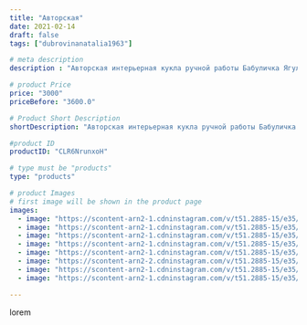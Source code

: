 ```yaml
---
title: "Авторская"
date: 2021-02-14
draft: false
tags: ["dubrovinanatalia1963"]

# meta description
description : "Авторская интерьерная кукла ручной работы Бабуличка Ягуличка.Высота куклы53 см,выполнена в скульптурно//- текстильной технике,ищет свой новый дом."

# product Price
price: "3000"
priceBefore: "3600.0"

# Product Short Description
shortDescription: "Авторская интерьерная кукла ручной работы Бабуличка Ягуличка.Высота куклы53 см,выполнена в скульптурно//- текстильной технике,ищет свой новый дом."

#product ID
productID: "CLR6NrunxoH"

# type must be "products"
type: "products"

# product Images
# first image will be shown in the product page
images:
  - image: "https://scontent-arn2-1.cdninstagram.com/v/t51.2885-15/e35/149244591_113288320751150_3562942542643452814_n.jpg?_nc_ht=scontent-arn2-1.cdninstagram.com&_nc_cat=102&_nc_ohc=vX-1ukWGtlsAX9czEwV&se=7&tp=1&oh=e14c1924826431fcd32f15a153ab8dd9&oe=605EE385&ig_cache_key=MjUwOTA0MjQ5MTE0NjAwMzc0MQ%3D%3D.2"
  - image: "https://scontent-arn2-1.cdninstagram.com/v/t51.2885-15/e35/150427662_115877057075095_6989621957796803220_n.jpg?_nc_ht=scontent-arn2-1.cdninstagram.com&_nc_cat=107&_nc_ohc=z6aaPAeYwZ0AX-GFar9&se=7&tp=1&oh=99f36ea5db5d5b98418caf0fa89bd78b&oe=605DB161&ig_cache_key=MjUwOTA0MjQ5MTI4ODYxNzM0Mw%3D%3D.2"
  - image: "https://scontent-arn2-1.cdninstagram.com/v/t51.2885-15/e35/149868872_227602982385853_6732794015525136385_n.jpg?_nc_ht=scontent-arn2-1.cdninstagram.com&_nc_cat=101&_nc_ohc=AEXJeNk4_oUAX-1A-yv&se=7&tp=1&oh=ecf52125f1925ec87e63853f99400d43&oe=605E51DF&ig_cache_key=MjUwOTA0MjQ5MTI0NjYzODI1NA%3D%3D.2"
  - image: "https://scontent-arn2-1.cdninstagram.com/v/t51.2885-15/e35/151056620_466835901018450_6249518183595288701_n.jpg?_nc_ht=scontent-arn2-1.cdninstagram.com&_nc_cat=106&_nc_ohc=5SrXSgnNdoYAX9QBMUJ&se=7&tp=1&oh=c88ea55db8e9920f892ad3eae19455f0&oe=6060B381&ig_cache_key=MjUwOTA0MjQ5MTEyOTI5MzY5NA%3D%3D.2"
  - image: "https://scontent-arn2-1.cdninstagram.com/v/t51.2885-15/e35/149442542_1350666448602703_4738232254518924591_n.jpg?_nc_ht=scontent-arn2-1.cdninstagram.com&_nc_cat=107&_nc_ohc=MyKrxo8pVe0AX8TMB4o&se=7&tp=1&oh=7afe0a63de79bd193dfa9f0ae8239e6e&oe=605DC6F9&ig_cache_key=MjUwOTA0MjQ5MTE2Mjg4MTMzOA%3D%3D.2"
  - image: "https://scontent-arn2-2.cdninstagram.com/v/t51.2885-15/e35/149274607_825306888051516_7359942187947331607_n.jpg?_nc_ht=scontent-arn2-2.cdninstagram.com&_nc_cat=100&_nc_ohc=oRnpUf8l9K4AX_FzhNM&se=7&tp=1&oh=73617e439c51f59c485044435ea8fd6c&oe=605F6E68&ig_cache_key=MjUwOTA0MjQ5MTI2MzMyNzEwOQ%3D%3D.2"
  - image: "https://scontent-arn2-1.cdninstagram.com/v/t51.2885-15/e35/150226440_177873570437650_2496169243721914472_n.jpg?_nc_ht=scontent-arn2-1.cdninstagram.com&_nc_cat=110&_nc_ohc=CpISMsbDLIEAX8BAadk&se=7&tp=1&oh=3a333cc6041b07374f8b127d929876b5&oe=60610207&ig_cache_key=MjUwOTA0MjQ5MTI1NDkyNTE5NQ%3D%3D.2"
  - image: "https://scontent-arn2-1.cdninstagram.com/v/t51.2885-15/e35/149474830_108164201299463_529932828576920007_n.jpg?_nc_ht=scontent-arn2-1.cdninstagram.com&_nc_cat=111&_nc_ohc=ruoGmKtP5lMAX-58xNx&se=7&tp=1&oh=1f6834076fc1b8007c695581ba175454&oe=60612DB2&ig_cache_key=MjUwOTA0MjQ5MTE4Nzg4MzY4OA%3D%3D.2"

---
```

lorem
